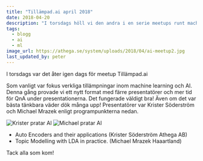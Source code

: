 ```yaml
---
title: "Tillämpad.ai april 2018"
date: 2018-04-20
description: "I torsdags höll vi den andra i en serie meetups runt machine learning. Denna gång provade vi ett nytt format med färre presentatörer och mer tid för QnA under presentationerna."
tags:
  - blogg
  - ai
  - ml
image_url: https://athega.se/system/uploads/2018/04/ai-meetup2.jpg
last_updated_by: peter
---
```

I torsdags var det åter igen dags för meetup Tillämpad.ai

Som vanligt var fokus verkliga tillämpningar inom machine learning och AI. Denna gång provade vi ett nytt format med färre presentatörer och mer tid för QnA under presentationerna. Det fungerade väldigt bra!  Även om det var bästa tänkbara väder dök många upp! Presentatörer var Krister Söderström och Michael Mrazek enligt programpunkterna nedan.

![Krister pratar AI](https://athega.se/system/uploads/2018/04/ai-meetup-2.jpg) ![Michael pratar AI](https://athega.se/system/uploads/2018/04/ai-meetup2.jpg)

- Auto Encoders and their applications (Krister Söderström Athega AB)
- Topic Modelling with LDA in practice. (Michael Mrazek Haaartland)

Tack alla som kom!

